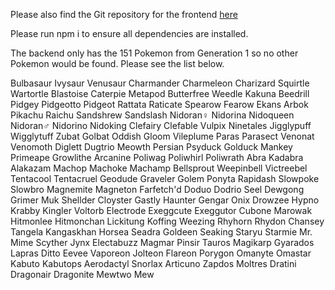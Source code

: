 Please also find the Git repository for the frontend [here](https://github.com/mikeomerta/wherefore-art-thou-pikachu-frontend)

Please run npm i to ensure all dependencies are installed. 

The backend only has the 151 Pokemon from Generation 1 so no other Pokemon would be found. Please see the list below. 

Bulbasaur Ivysaur Venusaur Charmander Charmeleon Charizard Squirtle Wartortle Blastoise Caterpie Metapod Butterfree Weedle Kakuna Beedrill Pidgey Pidgeotto Pidgeot Rattata Raticate Spearow Fearow Ekans Arbok Pikachu Raichu Sandshrew Sandslash Nidoran♀ Nidorina Nidoqueen Nidoran♂ Nidorino Nidoking Clefairy Clefable Vulpix Ninetales Jigglypuff Wigglytuff Zubat Golbat Oddish Gloom Vileplume Paras Parasect Venonat Venomoth Diglett Dugtrio Meowth Persian Psyduck Golduck Mankey Primeape Growlithe Arcanine Poliwag Poliwhirl Poliwrath Abra Kadabra Alakazam Machop Machoke Machamp Bellsprout Weepinbell Victreebel Tentacool Tentacruel Geodude Graveler Golem Ponyta Rapidash Slowpoke Slowbro Magnemite Magneton Farfetch'd Doduo Dodrio Seel Dewgong Grimer Muk Shellder Cloyster Gastly Haunter Gengar Onix Drowzee Hypno Krabby Kingler Voltorb Electrode Exeggcute Exeggutor Cubone Marowak Hitmonlee Hitmonchan Lickitung Koffing Weezing Rhyhorn Rhydon Chansey Tangela Kangaskhan Horsea Seadra Goldeen Seaking Staryu Starmie Mr. Mime Scyther Jynx Electabuzz Magmar Pinsir Tauros Magikarp Gyarados Lapras Ditto Eevee Vaporeon Jolteon Flareon Porygon Omanyte Omastar Kabuto Kabutops Aerodactyl Snorlax Articuno Zapdos Moltres Dratini Dragonair Dragonite Mewtwo Mew 
